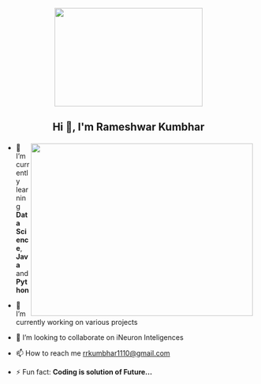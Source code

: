 <!-- ![profile](https://github.com/RameshwarKumbhar/Rameshwarkumbhar/assets/97970935/c5b590c2-0ef4-43b5-b031-96a5eb814e8c)    -->

<p align="center">
  <img  width="300" height="200" src="https://encrypted-tbn0.gstatic.com/images?q=tbn:ANd9GcTnFONMrSbnyRU6fNgfqq-pjEkjYq3dHOFmeGZ8j-90&s">
</p>

##                                       <p align="center">        Hi 👋, I'm Rameshwar Kumbhar   </p>

<!--
**RameshwarKumbhar/Rameshwarkumbhar** is a ✨ _special_ ✨ repository because its `README.md` (this file) appears on your GitHub profile.

Here are some ideas to get you started:
- 💬 Ask me about ...
 - 😄 Pronouns: ...
- 🤔 I’m looking for help with ...
-->

  <img align="right" width="450" height="350" src="https://media.tenor.com/BqbIhT4Mb7cAAAAd/programmer-rounded-edges.gif" >

- 🌱 I’m currently learning **Data Science**, **Java** and **Python**
  
- 🔭 I’m currently working on various projects
  
- 👯 I’m looking to collaborate on iNeuron Inteligences
  
- 📫 How to reach me rrkumbhar1110@gmail.com
  
- ⚡ Fun fact: **Coding is solution of Future...**


